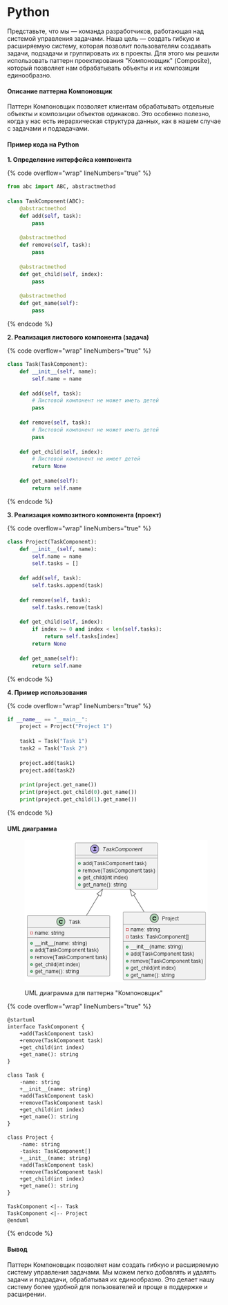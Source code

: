 # Python

Представьте, что мы — команда разработчиков, работающая над системой управления задачами. Наша цель — создать гибкую и расширяемую систему, которая позволит пользователям создавать задачи, подзадачи и группировать их в проекты. Для этого мы решили использовать паттерн проектирования "Компоновщик" (Composite), который позволяет нам обрабатывать объекты и их композиции единообразно.

#### Описание паттерна Компоновщик

Паттерн Компоновщик позволяет клиентам обрабатывать отдельные объекты и композиции объектов одинаково. Это особенно полезно, когда у нас есть иерархическая структура данных, как в нашем случае с задачами и подзадачами.

#### Пример кода на Python

**1. Определение интерфейса компонента**

{% code overflow="wrap" lineNumbers="true" %}
```python
from abc import ABC, abstractmethod

class TaskComponent(ABC):
    @abstractmethod
    def add(self, task):
        pass

    @abstractmethod
    def remove(self, task):
        pass

    @abstractmethod
    def get_child(self, index):
        pass

    @abstractmethod
    def get_name(self):
        pass
```
{% endcode %}

**2. Реализация листового компонента (задача)**

{% code overflow="wrap" lineNumbers="true" %}
```python
class Task(TaskComponent):
    def __init__(self, name):
        self.name = name

    def add(self, task):
        # Листовой компонент не может иметь детей
        pass

    def remove(self, task):
        # Листовой компонент не может иметь детей
        pass

    def get_child(self, index):
        # Листовой компонент не имеет детей
        return None

    def get_name(self):
        return self.name
```
{% endcode %}

**3. Реализация композитного компонента (проект)**

{% code overflow="wrap" lineNumbers="true" %}
```python
class Project(TaskComponent):
    def __init__(self, name):
        self.name = name
        self.tasks = []

    def add(self, task):
        self.tasks.append(task)

    def remove(self, task):
        self.tasks.remove(task)

    def get_child(self, index):
        if index >= 0 and index < len(self.tasks):
            return self.tasks[index]
        return None

    def get_name(self):
        return self.name
```
{% endcode %}

**4. Пример использования**

{% code overflow="wrap" lineNumbers="true" %}
```python
if __name__ == "__main__":
    project = Project("Project 1")

    task1 = Task("Task 1")
    task2 = Task("Task 2")

    project.add(task1)
    project.add(task2)

    print(project.get_name())
    print(project.get_child(0).get_name())
    print(project.get_child(1).get_name())
```
{% endcode %}

#### UML диаграмма

<figure><img src="../../../../../.gitbook/assets/image (1) (1) (1) (1) (1) (1) (1) (1) (1) (1) (1) (1) (1) (1) (1) (1) (1) (1) (1) (1) (1) (1) (1) (1) (1).png" alt=""><figcaption><p>UML диаграмма для паттерна "Компоновщик"</p></figcaption></figure>

{% code overflow="wrap" lineNumbers="true" %}
```plantuml
@startuml
interface TaskComponent {
    +add(TaskComponent task)
    +remove(TaskComponent task)
    +get_child(int index)
    +get_name(): string
}

class Task {
    -name: string
    +__init__(name: string)
    +add(TaskComponent task)
    +remove(TaskComponent task)
    +get_child(int index)
    +get_name(): string
}

class Project {
    -name: string
    -tasks: TaskComponent[]
    +__init__(name: string)
    +add(TaskComponent task)
    +remove(TaskComponent task)
    +get_child(int index)
    +get_name(): string
}

TaskComponent <|-- Task
TaskComponent <|-- Project
@enduml
```
{% endcode %}

#### Вывод

Паттерн Компоновщик позволяет нам создать гибкую и расширяемую систему управления задачами. Мы можем легко добавлять и удалять задачи и подзадачи, обрабатывая их единообразно. Это делает нашу систему более удобной для пользователей и проще в поддержке и расширении.
